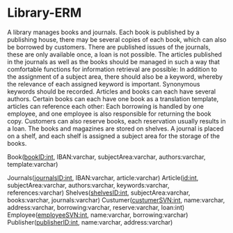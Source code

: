 # Library-ERM
A library manages books and journals. Each book is published by a publishing house, there may be several copies of each book, which can also be borrowed by customers. There are published issues of the journals, these are only available once, a loan is not possible.
The articles published in the journals as well as the books should be managed in such a way that comfortable functions for information retrieval are possible: In addition to the assignment of a subject area, there should also be a keyword, whereby the relevance of each assigned keyword is important. Synonymous keywords should be recorded. Articles and books can each have several authors. Certain books can each have one book as a translation template, articles can reference each other:
Each borrowing is handled by one employee, and one employee is also responsible for returning the book copy.
Customers can also reserve books, each reservation usually results in a loan. The books and magazines are stored on shelves. A journal is placed on a shelf, and each shelf is assigned a subject area for the storage of the books.

Book(<ins>bookID:int</ins>, IBAN:varchar, subjectArea:varchar, authors:varchar, template:varchar)

Journals(<ins>journalsID:int</ins>, IBAN:varchar, article:varchar)
Article(<ins>id:int</ins>, subjectArea:varchar, authors:varchar, keywords:varchar, references:varchar)
Shelves(<ins>shelvesID:int</ins>, subjectArea:varchar, books:varchar, journals:varchar)
Custumer(<ins>custumerSVN:int</ins>, name:varchar, address:varchar, borrowing:varchar, reserve:varchar, loan:int)
Employee(<ins>employeeSVN:int</ins>, name:varchar, borrowing:varchar)
Publisher(<ins>publisherID:int</ins>, name:varchar, address:varchar)
